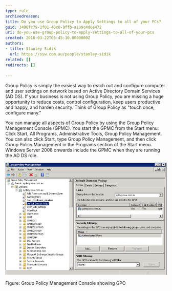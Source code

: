 ```yaml
---
type: rule
archivedreason: 
title: Do you use Group Policy to Apply Settings to all of your PCs?
guid: 3496fc79-1f01-40c8-8ffb-a109c4d6e472
uri: do-you-use-group-policy-to-apply-settings-to-all-of-your-pcs
created: 2016-03-22T05:45:10.0000000Z
authors:
- title: Stanley Sidik
  url: https://ssw.com.au/people/stanley-sidik
related: []
redirects: []

---
```


Group Policy is simply the easiest way to reach out and configure computer and user settings on network based on Active Directory Domain Services (AD DS). If your business is not using Group Policy, you are missing a huge opportunity to reduce costs, control configuration, keep users productive and happy, and harden security. Think of Group Policy as "touch once, configure many."



<!--endintro-->

You can manage all aspects of Group Policy by using the Group Policy Management Console (GPMC). You start the GPMC from the Start menu: Click Start, All Programs, Administrative Tools, Group Policy Management. You can also click Start, type Group Policy Management, and then click Group Policy Management in the Programs section of the Start menu. Windows Server 2008 onwards include the GPMC when they are running the AD DS role.

![GPO.jpg](GPO.jpg)

Figure: Group Policy Management Console showing GPO
